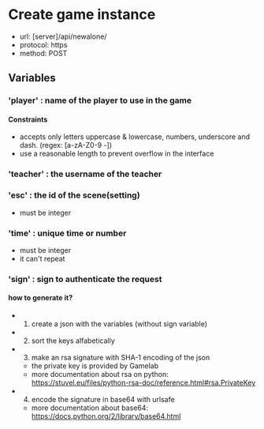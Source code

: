 # Create game instance

+ url: [server]/api/newalone/
+ protocol: https
+ method: POST

## Variables

### 'player' : name of the player to use in the game

#### Constraints
+ accepts only letters uppercase & lowercase, numbers, underscore and dash. (regex: [a-zA-Z0-9 -])
+ use a reasonable length to prevent overflow in the interface

### 'teacher' : the username of the teacher

### 'esc' : the id of the scene(setting)
+ must be integer

### 'time' : unique time or number
+ must be integer
+ it can't repeat

### 'sign' : sign to authenticate the request

#### how to generate it?
+ 1) create a json with the variables (without sign variable)
+ 2) sort the keys alfabetically
+ 3) make an rsa signature with SHA-1 encoding of the json
  + the private key is provided by Gamelab
  + more documentation about rsa on python: https://stuvel.eu/files/python-rsa-doc/reference.html#rsa.PrivateKey
+ 4) encode the signature in base64 with urlsafe
  + more documentation about base64: https://docs.python.org/2/library/base64.html
